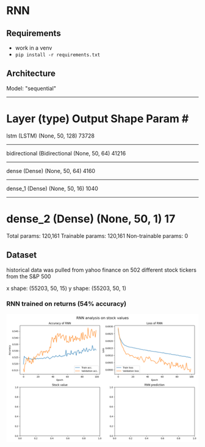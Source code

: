 # RNN

## Requirements
* work in a venv
* `pip install -r requirements.txt`

## Architecture

Model: "sequential"
_________________________________________________________________
Layer (type)                 Output Shape              Param #   
=================================================================
lstm (LSTM)                  (None, 50, 128)           73728     
_________________________________________________________________
bidirectional (Bidirectional (None, 50, 64)            41216     
_________________________________________________________________
dense (Dense)                (None, 50, 64)            4160      
_________________________________________________________________
dense_1 (Dense)              (None, 50, 16)            1040      
_________________________________________________________________
dense_2 (Dense)              (None, 50, 1)             17        
=================================================================
Total params: 120,161
Trainable params: 120,161
Non-trainable params: 0

## Dataset
historical data was pulled from yahoo finance on 502 different stock tickers from the S&P 500

x shape: (55203, 50, 15)
y shape: (55203, 50, 1)


### RNN trained on returns (54% accuracy)
![accuracy](graphs/results-rnn.png)
